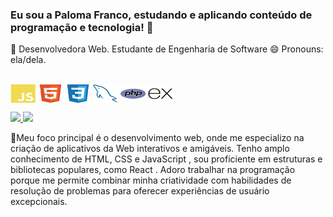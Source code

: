 ### Eu sou a Paloma Franco, estudando e aplicando conteúdo de programação e tecnologia! 👋
🔭 Desenvolvedora Web.
Estudante de Engenharia de Software
😄 Pronouns: ela/dela.

<div style="display: inline_block"><br>

  <img align="center" alt="Paloma-Js" height="30" width="40" src="https://raw.githubusercontent.com/devicons/devicon/master/icons/javascript/javascript-plain.svg">
  <img align="center" alt="Paloma-HTML" height="30" width="40" src="https://raw.githubusercontent.com/devicons/devicon/master/icons/html5/html5-original.svg">
  <img align="center" alt="Paloma-CSS" height="30" width="40" src="https://raw.githubusercontent.com/devicons/devicon/master/icons/css3/css3-original.svg">
  <img align="center" alt="Paloma-CSS" height="30" width="40" src="https://raw.githubusercontent.com/devicons/devicon/master/icons/mysql/mysql-original.svg">
  <img align="center" alt="Paloma-CSS" height="30" width="40" src="https://raw.githubusercontent.com/devicons/devicon/master/icons/php/php-original.svg">
  <img align="center" alt="Paloma-CSS" height="30" width="40" src="https://raw.githubusercontent.com/devicons/devicon/master/icons/express/express-original.svg">
  
 
<div> 

  <a href = "mailto:palomavillasboas380@gmail.com"><img src="https://img.shields.io/badge/-Gmail-%23333?style=for-the-badge&logo=gmail&logoColor=white" target="_blank">
  <a href="https://www.linkedin.com/in/paloma-franco-villas-boas-2382a696" target="_blank"><img src="https://img.shields.io/badge/-LinkedIn-%230077B5?style=for-the-badge&logo=linkedin&logoColor=white" target="_blank"></a> 
  
</div>

🚀Meu foco principal é o desenvolvimento web, onde me especializo na criação de aplicativos da Web interativos e amigáveis. Tenho amplo conhecimento de HTML, CSS e JavaScript ,  sou proficiente em estruturas e bibliotecas populares, como React .
Adoro trabalhar na programação porque me permite combinar minha criatividade com habilidades de resolução de problemas para oferecer experiências de usuário excepcionais.







